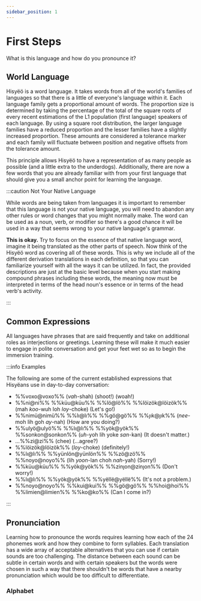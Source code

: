 ```yaml
---
sidebar_position: 1
---
```


# First Steps

What is this language and how do you pronounce it?

## World Language

Hisyëö is a word language. It takes words from all of the world's families of
languages so that there is a little of everyone's language within it. Each
language family gets a proportional amount of words. The proportion size is
determined by taking the percentage of the total of the square roots of every
recent estimations of the L1 population (first language) speakers of each
language. By using a square root distribution, the larger language families have
a reduced proportion and the lesser families have a slightly increased
proportion. These amounts are considered a tolerance marker and each family
will fluctuate between position and negative offsets from the tolerance amount.

This principle allows Hisyëö to have a representation of as many people as
possible (and a little extra to the underdogs). Additionally, there are now
a few words that you are already familiar with from your first language that
should give you a small anchor point for learning the language.

:::caution Not Your Native Language

While words are being taken from languages it is important to remember that this
language is not your native language, you will need to abandon any other rules
or word changes that you might normally make. The word can be used as a noun,
verb, or modifier so there's a good chance it will be used in a way that seems
wrong to your native language's grammar.

**This is okay.** Try to focus on the essence of that native language word, imagine
it being translated as the other  parts of speech. Now think of the Hisyëö word
as covering all of these words. This is why we include all of the different
derivation translations in each definition, so that you can familiarize yourself
with all the ways it can be utilized. In fact, the provided descriptions are
just at the basic level because when you start making compound phrases including 
these words, the meaning now must be interpreted in terms of the head noun's 
essence or in terms of the head verb's activity.

:::

## Common Expressions

All languages have phrases that are said frequently and take on additional roles
as interjections or greetings. Learning these will make it much easier to engage
in polite conversation and get your feet wet so as to begin the immersion
training.

:::info Examples

The following are some of the current established expressions that Hisyëans use
in day-to-day conversation:
- %%voxo@voxo%% (*vah*-shah) (shoot!) (woah!)
- %%ni@ni%% %%küu@küu%% %%lö@lö%% %%löizök@löizök%% (mah *koo*-wuh loh *loy*-choke) (Let's go!)
- %%nimü@nimü%% %%lı@lı%% %%gö@gö%% %%ȷık@ȷık%% (*nee*-moh lih goh *ay*-nah) (How are you doing?)
- %%ulyö@ulyö%% %%lı@lı%% %%yök@yök%% %%sonkon@sonkon%% (*uh*-yoh lih yoke *san*-kan) (It doesn't matter.) 
- ...%%zi@zi%% (chee) (...agree?)
- %%löizök@löizök%% (*loy*-choke) (definitely!)
- %%lı@lı%% %%yünlön@yünlön%% %%zö@zö%% %%noyo@noyo%% (lih *yoon*-lan choh *nah*-yah) (Sorry!)
- %%küu@küu%% %%yök@yök%% %%zinȷon@zinȷon%% (Don't worry!)
- %%lı@lı%% %%yök@yök%% %%yëllë@yëllë%% (It's not a problem.)
- %%noyo@noyo%% %%kui@kui%% %%gö@gö%% %%hoi@hoi%% %%limien@limien%% %%ko@ko%% (Can I come in?)

:::

## Pronunciation

Learning how to pronounce the words requires learning how each of the 24
phonemes work and how they combine to form syllables. Each translation has a
wide array of acceptable alternatives that you can use if certain sounds are too
challenging. The distance between each sound can be subtle in certain words and
with certain speakers but the words were chosen in such a way that there
shouldn't be words that have a nearby pronunciation which would be too difficult
to differentiate.

### Alphabet




